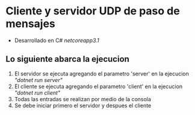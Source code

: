 # Cliente y servidor UDP de paso de mensajes
- Desarrollado en C# _netcoreapp3.1_
## Lo siguiente abarca la ejecucion
1. El servidor se ejecuta agregando el parametro 'server' en la ejecucion _"dotnet run server"_
1. El cliente se ejecuta agregando el parametro 'client' en la ejecucion _"dotnet run client"_
1. Todas las entradas se realizan por medio de la consola
1. Se debe iniciar primero el servidor y despues el cliente